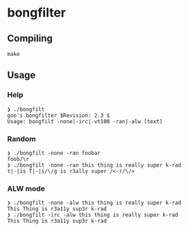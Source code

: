 # bongfilter

## Compiling

```shell
make
```

## Usage

### Help

```shell
❯ ./bongfilt
goo's bongfilter $Revision: 2.3 $
Usage: bongfilt -none|-irc|-vt100 -ran|-alw [text]
```

### Random

```shell
❯ ./bongfilt -none -ran foobar
foob/\r
❯ ./bongfilt -none -ran this thing is really super k-rad
t|-|is T|-|i/\/g is r3ally super /<-r/\/>
```

### ALW mode

```shell
❯ ./bongfilt -none -alw this thing is really super k-rad
This Thing is r3a11y sup3r k-rad
❯ ./bongfilt -irc -alw this thing is really super k-rad
This Thing is r3a11y sup3r k-rad
```

